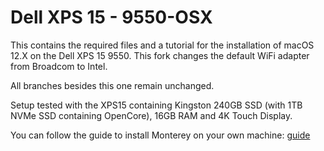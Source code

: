 # Dell XPS 15 - 9550-OSX
This contains the required files and a tutorial for the installation of macOS 12.X on the Dell XPS 15 9550. This fork changes the default WiFi adapter from Broadcom to Intel.

All branches besides this one remain unchanged.

Setup tested with the XPS15 containing Kingston 240GB SSD (with 1TB NVMe SSD containing OpenCore), 16GB RAM and 4K Touch Display.
  
You can follow the guide to install Monterey on your own machine: [guide][1]

[1]:  Tutorial_12.0.md
